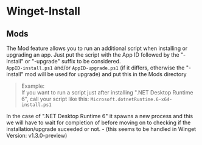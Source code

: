 # Winget-Install

## Mods

The Mod feature allows you to run an additional script when installing or upgrading an app.
Just put the script with the App ID followed by the "-install" or "-upgrade" suffix to be considered.  
`AppID-install.ps1` and/or `AppID-upgrade.ps1` (if it differs, otherwise the "-install" mod will be used for upgrade)
and put this in the Mods directory  
> Example:  
> If you want to run a script just after installing ".NET Desktop Runtime 6", call your script like this:
> `Microsoft.dotnetRuntime.6-x64-install.ps1`

In the case of ".NET Desktop Runtime 6" it spawns a new process and this we will have to wait for completion of before moving on to checking if the installation/upgrade suceeded or not. - (this seems to be handled in Winget Version: v1.3.0-preview)
